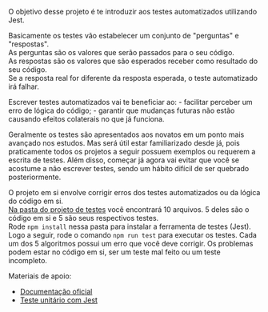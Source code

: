 O objetivo desse projeto é te introduzir aos testes automatizados utilizando Jest.

Basicamente os testes vão estabelecer um conjunto de "perguntas" e "respostas".  
As perguntas são os valores que serão passados para o seu código.  
As respostas são os valores que são esperados receber como resultado do seu código.  
Se a resposta real for diferente da resposta esperada, o teste automatizado irá falhar.

Escrever testes automatizados vai te beneficiar ao:
    - facilitar perceber um erro de lógica do código;
    - garantir que mudanças futuras não estão causando efeitos colaterais no que já funciona.

Geralmente os testes são apresentados aos novatos em um ponto mais avançado nos estudos. Mas será útil estar familiarizado desde já, pois praticamente todos os projetos a seguir possuem exemplos ou requerem a escrita de testes. Além disso, começar já agora vai evitar que você se acostume a não escrever testes, sendo um hábito difícil de ser quebrado posteriormente.

O projeto em si envolve corrigir erros dos testes automatizados ou da lógica do código em si.  
[Na pasta do projeto de testes](https://github.com/irmaos-dev/irmaos.dev/trilha/docs/javascript/testes) você encontrará 10 arquivos. 5 deles são o código em si e 5 são seus respectivos testes.  
Rode `npm install` nessa pasta para instalar a ferramenta de testes (Jest). Logo a seguir, rode o comando `npm run test` para executar os testes.
Cada um dos 5 algoritmos possui um erro que você deve corrigir. Os problemas podem estar no código em si, ser um teste mal feito ou um teste incompleto.

Materiais de apoio:

- [Documentação oficial](https://jestjs.io/pt-BR/docs/getting-started)
- [Teste unitário com Jest](https://www.devmedia.com.br/teste-unitario-com-jest/41234)